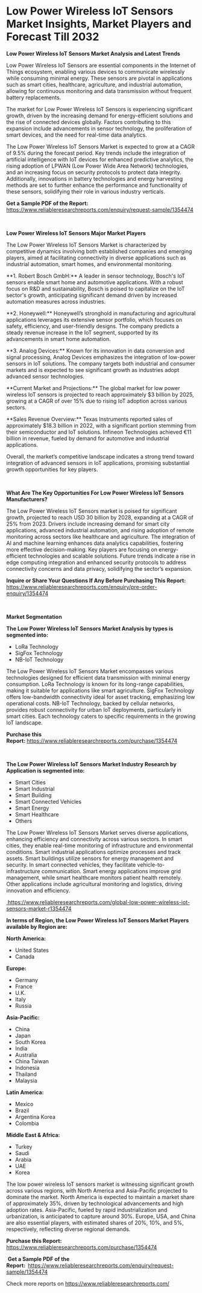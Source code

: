<p><h1>Low Power Wireless IoT Sensors Market Insights, Market Players and Forecast Till 2032</h1></p><p><strong>Low Power Wireless IoT Sensors Market Analysis and Latest Trends</strong></p>
<p><p>Low Power Wireless IoT Sensors are essential components in the Internet of Things ecosystem, enabling various devices to communicate wirelessly while consuming minimal energy. These sensors are pivotal in applications such as smart cities, healthcare, agriculture, and industrial automation, allowing for continuous monitoring and data transmission without frequent battery replacements.</p><p>The market for Low Power Wireless IoT Sensors is experiencing significant growth, driven by the increasing demand for energy-efficient solutions and the rise of connected devices globally. Factors contributing to this expansion include advancements in sensor technology, the proliferation of smart devices, and the need for real-time data analytics. </p><p>The Low Power Wireless IoT Sensors Market is expected to grow at a CAGR of 9.5% during the forecast period. Key trends include the integration of artificial intelligence with IoT devices for enhanced predictive analytics, the rising adoption of LPWAN (Low Power Wide Area Network) technologies, and an increasing focus on security protocols to protect data integrity. Additionally, innovations in battery technologies and energy harvesting methods are set to further enhance the performance and functionality of these sensors, solidifying their role in various industry verticals.</p></p>
<p><strong>Get a Sample PDF of the Report:&nbsp;</strong> <a href="https://www.reliableresearchreports.com/enquiry/request-sample/1354474?utm_campaign=2102&utm_medium=2&utm_source=Github&utm_content=ia&utm_term=13022025&utm_id=low-power-wireless-iot-sensors">https://www.reliableresearchreports.com/enquiry/request-sample/1354474</a></p>
<p>&nbsp;</p>
<p><strong>Low Power Wireless IoT Sensors Major Market Players</strong></p>
<p><p>The Low Power Wireless IoT Sensors Market is characterized by competitive dynamics involving both established companies and emerging players, aimed at facilitating connectivity in diverse applications such as industrial automation, smart homes, and environmental monitoring.</p><p>**1. Robert Bosch GmbH:** A leader in sensor technology, Bosch's IoT sensors enable smart home and automotive applications. With a robust focus on R&D and sustainability, Bosch is poised to capitalize on the IoT sector's growth, anticipating significant demand driven by increased automation measures across industries.</p><p>**2. Honeywell:** Honeywell’s stronghold in manufacturing and agricultural applications leverages its extensive sensor portfolio, which focuses on safety, efficiency, and user-friendly designs. The company predicts a steady revenue increase in the IoT segment, supported by its advancements in smart home automation.</p><p>**3. Analog Devices:** Known for its innovation in data conversion and signal processing, Analog Devices emphasizes the integration of low-power sensors in IoT solutions. The company targets both industrial and consumer markets and is expected to see significant growth as industries adopt advanced sensor technologies.</p><p>**Current Market and Projections:** The global market for low power wireless IoT sensors is projected to reach approximately $3 billion by 2025, growing at a CAGR of over 15% due to rising IoT adoption across various sectors. </p><p>**Sales Revenue Overview:** Texas Instruments reported sales of approximately $18.3 billion in 2022, with a significant portion stemming from their semiconductor and IoT solutions. Infineon Technologies achieved €11 billion in revenue, fueled by demand for automotive and industrial applications.</p><p>Overall, the market’s competitive landscape indicates a strong trend toward integration of advanced sensors in IoT applications, promising substantial growth opportunities for key players.</p></p>
<p>&nbsp;</p>
<p><strong>What Are The Key Opportunities For Low Power Wireless IoT Sensors Manufacturers?</strong></p>
<p><p>The Low Power Wireless IoT Sensors market is poised for significant growth, projected to reach USD 30 billion by 2028, expanding at a CAGR of 25% from 2023. Drivers include increasing demand for smart city applications, advanced industrial automation, and rising adoption of remote monitoring across sectors like healthcare and agriculture. The integration of AI and machine learning enhances data analytics capabilities, fostering more effective decision-making. Key players are focusing on energy-efficient technologies and scalable solutions. Future trends indicate a rise in edge computing integration and enhanced security protocols to address connectivity concerns and data privacy, solidifying the sector’s expansion.</p></p>
<p><strong>Inquire or Share Your Questions If Any Before Purchasing This Report:</strong> <a href="https://www.reliableresearchreports.com/enquiry/pre-order-enquiry/1354474?utm_campaign=2102&utm_medium=2&utm_source=Github&utm_content=ia&utm_term=13022025&utm_id=low-power-wireless-iot-sensors">https://www.reliableresearchreports.com/enquiry/pre-order-enquiry/1354474</a></p>
<p>&nbsp;</p>
<p><strong>Market Segmentation</strong></p>
<p><strong>The Low Power Wireless IoT Sensors Market Analysis by types is segmented into:</strong></p>
<p><ul><li>LoRa Technology</li><li>SigFox Technology</li><li>NB-IoT Technology</li></ul></p>
<p><p>The Low Power Wireless IoT Sensors Market encompasses various technologies designed for efficient data transmission with minimal energy consumption. LoRa Technology is known for its long-range capabilities, making it suitable for applications like smart agriculture. SigFox Technology offers low-bandwidth connectivity ideal for asset tracking, emphasizing low operational costs. NB-IoT Technology, backed by cellular networks, provides robust connectivity for urban IoT deployments, particularly in smart cities. Each technology caters to specific requirements in the growing IoT landscape.</p></p>
<p><strong>Purchase this Report:&nbsp;</strong><a href="https://www.reliableresearchreports.com/purchase/1354474?utm_campaign=2102&utm_medium=2&utm_source=Github&utm_content=ia&utm_term=13022025&utm_id=low-power-wireless-iot-sensors">https://www.reliableresearchreports.com/purchase/1354474</a></p>
<p>&nbsp;</p>
<p><strong>The Low Power Wireless IoT Sensors Market Industry Research by Application is segmented into:</strong></p>
<p><ul><li>Smart Cities</li><li>Smart Industrial</li><li>Smart Building</li><li>Smart Connected Vehicles</li><li>Smart Energy</li><li>Smart Healthcare</li><li>Others</li></ul></p>
<p><p>The Low Power Wireless IoT Sensors Market serves diverse applications, enhancing efficiency and connectivity across various sectors. In smart cities, they enable real-time monitoring of infrastructure and environmental conditions. Smart industrial applications optimize processes and track assets. Smart buildings utilize sensors for energy management and security. In smart connected vehicles, they facilitate vehicle-to-infrastructure communication. Smart energy applications improve grid management, while smart healthcare monitors patient health remotely. Other applications include agricultural monitoring and logistics, driving innovation and efficiency.</p></p>
<p><a href="https://www.reliableresearchreports.com/global-low-power-wireless-iot-sensors-market-r1354474?utm_campaign=2102&utm_medium=2&utm_source=Github&utm_content=ia&utm_term=13022025&utm_id=low-power-wireless-iot-sensors">&nbsp;https://www.reliableresearchreports.com/global-low-power-wireless-iot-sensors-market-r1354474</a></p>
<p><strong>In terms of Region, the Low Power Wireless IoT Sensors Market Players available by Region are:</strong></p>
<p>
    <p> <strong> North America: </strong>
        <ul>
            <li>United States</li>
            <li>Canada</li>
        </ul>
        </p> 
    <p> <strong> Europe: </strong>
        <ul>
            <li>Germany</li>
            <li>France</li>
            <li>U.K.</li>
            <li>Italy</li>
            <li>Russia</li>
        </ul>
        </p> 
    <p> <strong> Asia-Pacific: </strong>
        <ul>
            <li>China</li>
            <li>Japan</li>
            <li>South Korea</li>
            <li>India</li>
            <li>Australia</li>
            <li>China Taiwan</li>
            <li>Indonesia</li>
            <li>Thailand</li>
            <li>Malaysia</li>
        </ul>
        </p> 
    <p> <strong> Latin America: </strong>
        <ul>
            <li>Mexico</li>
            <li>Brazil</li>
            <li>Argentina Korea</li>
            <li>Colombia</li>
        </ul>
        </p> 
    <p> <strong> Middle East & Africa: </strong>
        <ul>
            <li>Turkey</li>
            <li>Saudi</li>
            <li>Arabia</li>
            <li>UAE</li>
            <li>Korea</li>
        </ul>
    </p>
    </p>
<p><p>The low power wireless IoT sensors market is witnessing significant growth across various regions, with North America and Asia-Pacific projected to dominate the market. North America is expected to maintain a market share of approximately 35%, driven by technological advancements and high adoption rates. Asia-Pacific, fueled by rapid industrialization and urbanization, is anticipated to capture around 30%. Europe, USA, and China are also essential players, with estimated shares of 20%, 10%, and 5%, respectively, reflecting diverse regional demands.</p></p>
<p><strong>Purchase this Report: </strong><a href="https://www.reliableresearchreports.com/purchase/1354474?utm_campaign=2102&utm_medium=2&utm_source=Github&utm_content=ia&utm_term=13022025&utm_id=low-power-wireless-iot-sensors">https://www.reliableresearchreports.com/purchase/1354474</a></p>
<p>&nbsp;<strong>Get a Sample PDF of the Report:&nbsp;&nbsp;</strong><a href="https://www.reliableresearchreports.com/enquiry/request-sample/1354474?utm_campaign=2102&utm_medium=2&utm_source=Github&utm_content=ia&utm_term=13022025&utm_id=low-power-wireless-iot-sensors">https://www.reliableresearchreports.com/enquiry/request-sample/1354474</a></p>
<p><strong></strong></p>
<p>Check more reports on <a href="https://www.reliableresearchreports.com/?utm_campaign=2102&utm_medium=2&utm_source=Github&utm_content=ia&utm_term=13022025&utm_id=low-power-wireless-iot-sensors">https://www.reliableresearchreports.com/</a></p>